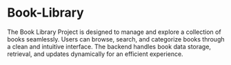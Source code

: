 # Book-Library
The Book Library Project is designed to manage and explore a collection of books seamlessly. Users can browse, search, and categorize books through a clean and intuitive interface. The backend handles book data storage, retrieval, and updates dynamically for an efficient experience.
